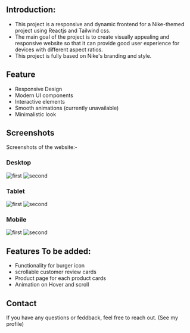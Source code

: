 ## Introduction:
- This project is a responsive and dynamic frontend for a Nike-themed project using Reactjs and Tailwind css.
- The main goal of the project is to create visually appealing and responsive website so that it can provide good user experience for devices with different aspect ratios.
- This project is fully based on Nike's branding and style.

## Feature
- Responsive Design
- Modern UI components
- Interactive elements
- Smooth animations (currently unavailable)
- Minimalistic look

## Screenshots
Screenshots of the website:-
### Desktop
![first](screenshot/desk1.png)
![second](screenshot/desk2.png)

### Tablet
![first](screenshot/tab1.png)
![second](screenshot/tab2.png)

### Mobile
![first](screenshot/mob1.png)
![second](screenshot/mob2.png)


## Features To be added:
- Functionality for burger icon
- scrollable customer review cards
- Product page for each product cards
- Animation on Hover and scroll

## Contact
If you have any questions or feddback, feel free to reach out. (See my profile)